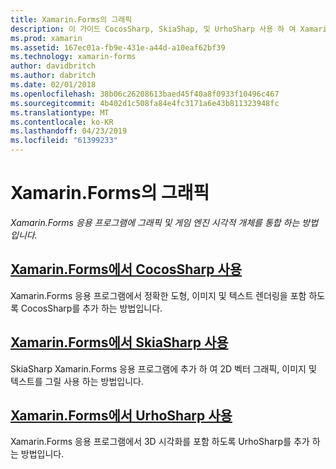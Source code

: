 ```yaml
---
title: Xamarin.Forms의 그래픽
description: 이 가이드 CocosSharp, SkiaShap, 및 UrhoSharp 사용 하 여 Xamarin.Forms 응용 프로그램, 그래픽 및 게임 엔진 시각적 개체 통합 하는 방법을 설명 합니다.
ms.prod: xamarin
ms.assetid: 167ec01a-fb9e-431e-a44d-a10eaf62bf39
ms.technology: xamarin-forms
author: davidbritch
ms.author: dabritch
ms.date: 02/01/2018
ms.openlocfilehash: 38b06c26208613baed45f40a8f0933f10496c467
ms.sourcegitcommit: 4b402d1c508fa84e4fc3171a6e43b811323948fc
ms.translationtype: MT
ms.contentlocale: ko-KR
ms.lasthandoff: 04/23/2019
ms.locfileid: "61399233"
---
```

# <a name="graphics-in-xamarinforms"></a>Xamarin.Forms의 그래픽

_Xamarin.Forms 응용 프로그램에 그래픽 및 게임 엔진 시각적 개체를 통합 하는 방법입니다._

## <a name="using-cocossharp-in-xamarinformscocossharpmd"></a>[Xamarin.Forms에서 CocosSharp 사용](cocossharp.md)

Xamarin.Forms 응용 프로그램에서 정확한 도형, 이미지 및 텍스트 렌더링을 포함 하도록 CocosSharp를 추가 하는 방법입니다.

## <a name="using-skiasharp-in-xamarinformsskiasharpindexmd"></a>[Xamarin.Forms에서 SkiaSharp 사용](skiasharp/index.md)

SkiaSharp Xamarin.Forms 응용 프로그램에 추가 하 여 2D 벡터 그래픽, 이미지 및 텍스트를 그릴 사용 하는 방법입니다.

## <a name="using-urhosharp-in-xamarinformsurhosharpmd"></a>[Xamarin.Forms에서 UrhoSharp 사용](urhosharp.md)

Xamarin.Forms 응용 프로그램에서 3D 시각화를 포함 하도록 UrhoSharp를 추가 하는 방법입니다.

